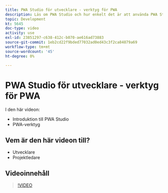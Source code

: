 ```yaml
---
title: PWA Studio för utvecklare - verktyg för PWA
description: Läs om PWA Studio och hur enkelt det är att använda PWA Studio-verktygen.
topic: Development
kt: 5645
doc-type: video
activity: use
exl-id: 23851297-c638-412c-b070-ae616ad73883
source-git-commit: 1eb2cd22f9bded77032ad0ed43c3f2ca84879a69
workflow-type: tm+mt
source-wordcount: '45'
ht-degree: 0%

---
```


# PWA Studio för utvecklare - verktyg för PWA

I den här videon:

- Introduktion till PWA Studio
- PWA-verktyg

## Vem är den här videon till?

- Utvecklare
- Projektledare

## Videoinnehåll

>[!VIDEO](https://video.tv.adobe.com/v/35716?quality=12&learn=on)
